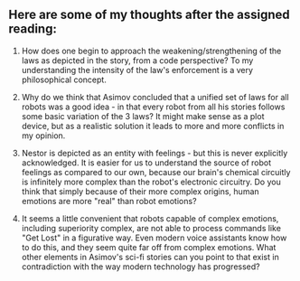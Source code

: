 ## Here are some of my thoughts after the assigned reading:

1. How does one begin to approach the weakening/strengthening of the laws as depicted in the story, from a code perspective? To my understanding the intensity of the law's enforcement is a very philosophical concept.

2. Why do we think that Asimov concluded that a unified set of laws for all robots was a good idea - in that every robot from all his stories follows some basic variation of the 3 laws? It might make sense as a plot device, but as a realistic solution it leads to more and more conflicts in my opinion.

3. Nestor is depicted as an entity with feelings - but this is never explicitly acknowledged. It is easier for us to understand the source of robot feelings as compared to our own, because our brain's chemical circuitly is infinitely more complex than the robot's electronic circuitry. Do you think that simply because of their more complex origins, human emotions are more "real" than robot emotions?

4. It seems a little convenient that robots capable of complex emotions, including superiority complex, are not able to process commands like "Get Lost" in a figurative way. Even modern voice assistants know how to do this, and they seem quite far off from complex emotions. What other elements in Asimov's sci-fi stories can you point to that exist in contradiction with the way modern technology has progressed?




